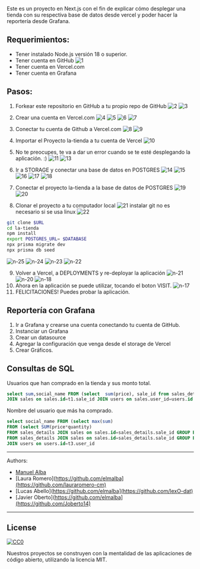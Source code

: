 Este es un proyecto en Next.js con el fin de explicar cómo desplegar una tienda con su respectiva base de datos desde vercel y poder hacer la reportería desde Grafana.


## Requerimientos:

- Tener instalado Node.js versión 18 o superior.
- Tener cuenta en GitHub
![1](docs/1.png)
- Tener cuenta en Vercel.com
- Tener cuenta en Grafana

## Pasos:
1. Forkear este repositorio en GitHub a tu propio repo de GitHub 
![2](docs/2.png)
![3](docs/3.png)

2. Crear una cuenta en Vercel.com
![4](docs/4.png)
![5](docs/5.png)
![6](docs/6.png)
![7](docs/7.png)
3. Conectar tu cuenta de Github a Vercel.com
![8](docs/8.png)
![9](docs/9.png)
4. Importar el Proyecto la-tienda a tu cuenta de Vercel
![10](docs/10.png)
5. No te preocupes, te va a dar un error cuando se te esté desplegando la aplicación.  :)
![11](docs/11.png)
![13](docs/13.png)
6. Ir a STORAGE y conectar una base de datos en POSTGRES
![14](docs/14.png)
![15](docs/15.png)
![16](docs/16.png)
![17](docs/17.png)
![18](docs/18.png)
7. Conectar el proyecto la-tienda a la base de datos de POSTGRES
![19](docs/19.png)
![20](docs/20.png)
8. Clonar el proyecto a tu computador local
![21](docs/21.png)
instalar git no es necesario si se usa linux
![22](docs/22.png)
```bash
git clone $URL
cd la-tienda
npm install
export POSTGRES_URL= $DATABASE
npx prisma migrate dev
npx prisma db seed
```

![n-25](docs/n-25.png)
![n-24](docs/n-24.png)
![n-23](docs/n-23.png)
![n-22](docs/n-22.png)

9. Volver a Vercel, a DEPLOYMENTS y re-deployar la aplicación
![n-21](docs/n-21.png)
![n-20](docs/n-20.png)
![n-18](docs/n-18.png)
10. Ahora en la aplicación se puede utilizar, tocando el boton VISIT.
![n-17](docs/n-17.png)
11. FELICITACIONES! Puedes probar la aplicación.

## Reportería con Grafana

1. Ir a Grafana y crearse una cuenta conectando tu cuenta de GitHub.
2. Instanciar un Grafana
3. Crear un datasource 
4. Agregar la configuración que venga desde el storage de Vercel
5. Crear Gráficos.

## Consultas de SQL 
Usuarios que han comprado en la tienda y sus monto total. 

```sql
select sum,social_name FROM (select  sum(price), sale_id from sales_details group by sale_id) as t1
JOIN sales on sales.id=t1.sale_id JOIN users on sales.user_id=users.id 
```

Nombre del usuario que más ha comprado.
```sql
select social_name FROM (select max(sum) 
FROM (select SUM(price*quantity) 
FROM sales_details JOIN sales on sales.id=sales_details.sale_id GROUP BY user_id) as t1) as t2 JOIN (select user_id,  SUM(price*quantity) 
FROM sales_details JOIN sales on sales.id=sales_details.sale_id GROUP BY user_id) as t3 on t3.sum=t2.max 
JOIN users on users.id=t3.user_id
```


---
Authors:
  - [Manuel Alba](https://github.com/elmalba)
  - [Laura Romero](https://github.com/elmalba](https://github.com/lauraromero-cm)
  - [Lucas Abello](https://github.com/elmalba](https://github.com/lexO-dat)
  - [Javier Oberto](https://github.com/elmalba](https://github.com/Joberto14)
---

## License

[![CC0](http://mirrors.creativecommons.org/presskit/buttons/88x31/svg/cc-zero.svg)](https://creativecommons.org/publicdomain/zero/1.0/)

Nuestros proyectos se construyen con la mentalidad de las aplicaciones de código abierto, utilizando la licencia MIT.
